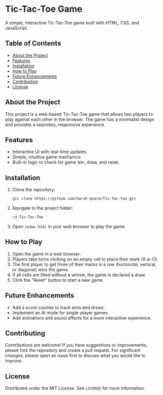 # Tic-Tac-Toe Game

A simple, interactive Tic-Tac-Toe game built with HTML, CSS, and JavaScript.

## Table of Contents
- [About the Project](#about-the-project)
- [Features](#features)
- [Installation](#installation)
- [How to Play](#how-to-play)
- [Future Enhancements](#future-enhancements)
- [Contributing](#contributing)
- [License](#license)

## About the Project

This project is a web-based Tic-Tac-Toe game that allows two players to play against each other in the browser. The game has a minimalist design and provides a seamless, responsive experience.

## Features

- Interactive UI with real-time updates.
- Simple, intuitive game mechanics.
- Built-in logic to check for game win, draw, and reset.

## Installation

1. Clone the repository:
    ```bash
    git clone https://github.com/harsh-quare/Tic-Tac-Toe.git
    ```
2. Navigate to the project folder:
    ```bash
    cd Tic-Tac-Toe
    ```
3. Open `index.html` in your web browser to play the game.

## How to Play

1. Open the game in a web browser.
2. Players take turns clicking on an empty cell to place their mark (X or O).
3. The first player to get three of their marks in a row (horizontal, vertical, or diagonal) wins the game.
4. If all cells are filled without a winner, the game is declared a draw.
5. Click the "Reset" button to start a new game.

## Future Enhancements

- Add a score counter to track wins and draws.
- Implement an AI mode for single-player games.
- Add animations and sound effects for a more interactive experience.

## Contributing

Contributions are welcome! If you have suggestions or improvements, please fork the repository and create a pull request. For significant changes, please open an issue first to discuss what you would like to improve.

## License

Distributed under the MIT License. See `LICENSE` for more information.
